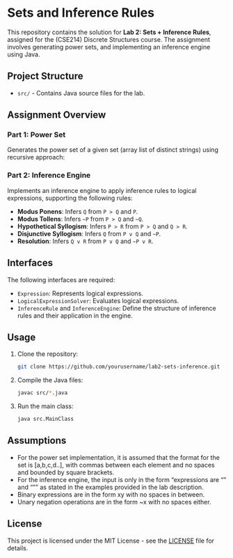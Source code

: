 # Sets and Inference Rules

This repository contains the solution for **Lab 2: Sets + Inference Rules**, assigned for the (CSE214) Discrete Structures course. The assignment involves generating power sets, and implementing an inference engine using Java.

## Project Structure

- `src/` - Contains Java source files for the lab.

## Assignment Overview

### Part 1: Power Set

Generates the power set of a given set (array list of distinct strings) using recursive approach:

### Part 2: Inference Engine

Implements an inference engine to apply inference rules to logical expressions, supporting the following rules:
- **Modus Ponens**: Infers `Q` from `P > Q` and `P`.
- **Modus Tollens**: Infers `~P` from `P > Q` and `~Q`.
- **Hypothetical Syllogism**: Infers `P > R` from `P > Q` and `Q > R`.
- **Disjunctive Syllogism**: Infers `Q` from `P v Q` and `~P`.
- **Resolution**: Infers `Q v R` from `P v Q` and `~P v R`.

## Interfaces

The following interfaces are required:
- `Expression`: Represents logical expressions.
- `LogicalExpressionSolver`: Evaluates logical expressions.
- `InferenceRule` and `InferenceEngine`: Define the structure of inference rules and their application in the engine.

## Usage

1. Clone the repository:
   ```bash
   git clone https://github.com/yourusername/lab2-sets-inference.git
   ```

2. Compile the Java files:
   ```bash
   javac src/*.java
   ```

3. Run the main class:
   ```bash
   java src.MainClass
   ```

## Assumptions

- For the power set implementation, it is assumed that the format for the set is [a,b,c,d..], with commas between each element and no spaces and bounded by square brackets.
- For the inference engine, the input is only in the form “expressions are “<exp1>” and “<exp2>”” as stated in the examples provided in the lab description.
- Binary expressions are in the form x<operator>y with no spaces in between.
- Unary negation operations are in the form ~x with no spaces either.

## License

This project is licensed under the MIT License - see the [LICENSE](LICENSE) file for details.

